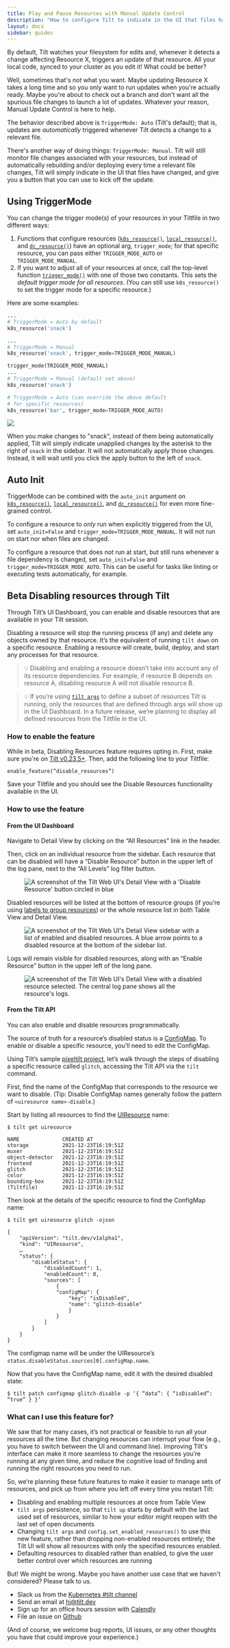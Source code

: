```yaml
---
title: Play and Pause Resources with Manual Update Control
description: "How to configure Tilt to indicate in the UI that files have changed, and give you a button that you can use to kick off the update."
layout: docs
sidebar: guides
---
```


By default, Tilt watches your filesystem for edits and, whenever it detects a change affecting Resource X, triggers an update of that resource. All your local code, synced to your cluster as you edit it! What could be better?

Well, sometimes that's _not_ what you want. Maybe updating Resource X takes a long time and so you only want to run updates when you're actually ready. Maybe you're about to check out a branch and don't want all the spurious file changes to launch a lot of updates. Whatever your reason, Manual Update Control is here to help.

The behavior described above is `TriggerMode: Auto` (Tilt's default); that is, updates are _automatically_ triggered whenever Tilt detects a change to a relevant file.

There's another way of doing things: `TriggerMode: Manual`. Tilt will still monitor file changes associated with your resources, but instead of automatically rebuilding and/or deploying every time a relevant file changes, Tilt will simply indicate in the UI that files have changed, and give you a button that you can use to kick off the update.

## Using TriggerMode
You can change the trigger mode(s) of your resources in your Tiltfile in two different ways:

1. Functions that configure resources ([`k8s_resource()`](/api.html#api.k8s_resource), [`local_resource()`](/api.html#api.local_resource), and [`dc_resource()`](/api.html#api.dc_resource)) have an optional arg, `trigger_mode`; for that specific resource, you can pass either `TRIGGER_MODE_AUTO` or `TRIGGER_MODE_MANUAL`.
2. If you want to adjust all of your resources at once, call the top-level function [`trigger_mode()`](/api.html#api.trigger_mode) with one of those two constants. This sets the _default trigger mode for all resources_. (You can still use `k8s_resource()` to set the trigger mode for a specific resource.)

Here are some examples:
```python
...
# TriggerMode = Auto by default
k8s_resource('snack')
```

```python
...
# TriggerMode = Manual
k8s_resource('snack', trigger_mode=TRIGGER_MODE_MANUAL)
```

```python
trigger_mode(TRIGGER_MODE_MANUAL)
...
# TriggerMode = Manual (default set above)
k8s_resource('snack')

# TriggerMode = Auto (can override the above default
# for specific resources)
k8s_resource('bar', trigger_mode=TRIGGER_MODE_AUTO)
```

<div class="block u-margin1_5">
 <img src="assets/img/update-control.gif">
</div>

When you make changes to "snack", instead of them being automatically applied, Tilt will simply indicate unapplied changes by the asterisk to the right of `snack` in the sidebar. It will not automatically apply those changes. Instead, it will wait until you click the apply button to the left of `snack`.

## Auto Init
TriggerMode can be combined with the `auto_init` argument on [`k8s_resource()`](/api.html#api.k8s_resource), [`local_resource()`](/api.html#api.local_resource), and [`dc_resource()`](/api.html#api.dc_resource) for even more fine-grained control.

To configure a resource to _only_ run when explicitly triggered from the UI, set `auto_init=False` and `trigger_mode=TRIGGER_MODE_MANUAL`. It will not run on start nor when files are changed.

To configure a resource that does _not_ run at start, but still runs whenever a file dependency is changed,
set `auto_init=False` and `trigger_mode=TRIGGER_MODE_AUTO`. This can be useful for tasks like linting or
executing tests automatically, for example.

## <span class="pill-tag">Beta</span> Disabling resources through Tilt

Through Tilt’s UI Dashboard, you can enable and disable resources that are available in your Tilt session.

Disabling a resource will stop the running process (if any) and delete any objects owned by that resource. It’s the equivalent of running `tilt down` on a specific resource. Enabling a resource will create, build, deploy, and start any processes for that resource.

> 💡 Disabling and enabling a resource doesn’t take into account any of its resource dependencies. For example, if resource B depends on resource A, disabling resource A will not disable resource B.

> 💡 If you’re using [`tilt args`](tiltfile_config.html) to define a subset of resources Tilt is running, only the resources that are defined through args will show up in the UI Dashboard. In a future release, we’re planning to display all defined resources from the Tiltfile in the UI.

### How to enable the feature
While in beta, Disabling Resources feature requires opting in. First, make sure you're on [Tilt v0.23.5+](https://github.com/tilt-dev/tilt/releases). Then, add the following line to your Tiltfile:

```
enable_feature(“disable_resources”)
```

Save your Tiltfile and you should see the Disable Resources functionality available in the UI.
### How to use the feature

#### From the UI Dashboard
Navigate to Detail View by clicking on the “All Resources” link in the header.

Then, click on an individual resource from the sidebar. Each resource that can be disabled will have a “Disable Resource” button in the upper left of the log pane, next to the “All Levels” log filter button.

<figure>
  <img src="/assets/img/disable-resources-detail-button.png" alt="A screenshot of the Tilt Web UI's Detail View with a 'Disable Resource' button circled in blue">
</figure>

Disabled resources will be listed at the bottom of resource groups (if you’re using [labels to group resources](tiltfile_concepts.html#resource-groups)) or the whole resource list in both Table View and Detail View.

<figure>
  <img src="/assets/img/disable-resources-detail-sidebar.png" alt="A screenshot of the Tilt Web UI's Detail View sidebar with a list of enabled and disabled resources. A blue arrow points to a disabled resource at the bottom of the sidebar list.">
</figure>

Logs will remain visible for disabled resources, along with an “Enable Resource” button in the upper left of the long pane.

<figure>
  <img src="/assets/img/disable-resources-detail-view.png" alt="A screenshot of the Tilt Web UI's Detail View with a disabled resource selected. The central log pane shows all the resource's logs.">
</figure>

#### From the Tilt API
You can also enable and disable resources programmatically.

The source of truth for a resource’s disabled status is a [ConfigMap](https://api.tilt.dev/core/config-map-v1alpha1.html). To enable or disable a specific resource, you’ll need to edit the ConfigMap.

Using Tilt’s sample [pixeltilt project](https://github.com/tilt-dev/pixeltilt/), let’s walk through the steps of disabling a specific resource called `glitch`, accessing the Tilt API via the `tilt` command.

First, find the name of the ConfigMap that corresponds to the resource we want to disable. (Tip: Disable ConfigMap names generally follow the pattern of `<uiresource name>-disable`.)

Start by listing all resources to find the [UIResource](https://api.tilt.dev/interface/ui-resource-v1alpha1.html) name:
```shell
$ tilt get uiresource

NAME              CREATED AT
storage           2021-12-23T16:19:51Z
muxer             2021-12-23T16:19:51Z
object-detector   2021-12-23T16:19:51Z
frontend          2021-12-23T16:19:51Z
glitch            2021-12-23T16:19:51Z
color             2021-12-23T16:19:51Z
bounding-box      2021-12-23T16:19:51Z
(Tiltfile)        2021-12-23T16:19:51Z
```

Then look at the details of the specific resource to find the ConfigMap name:
``` shell
$ tilt get uiresource glitch -ojson

{
    "apiVersion": "tilt.dev/v1alpha1",
    "kind": "UIResource",
    …
    "status": {
        "disableStatus": {
            "disabledCount": 1,
            "enabledCount": 0,
            "sources": [
                {
                "configMap": {
                    "key": "isDisabled",
                    "name": "glitch-disable"
                    }
                }
            ]
        }
    }
}
```
The configmap name will be under the UIResource’s `status.disableStatus.sources[0].configMap.name`.

Now that you have the ConfigMap name, edit it with the desired disabled state:

```shell
$ tilt patch configmap glitch-disable -p ‘{ “data”: { “isDisabled”: “true” } }’
```

### What can I use this feature for? 
We saw that for many cases, it’s not practical or feasible to run all your resources all the time. But changing resources can interrupt your flow (e.g., you have to switch between the UI and command line). Improving Tilt's interface can make it more seamless to change the resources you’re running at any given time, and reduce the cognitive load of finding and running the right resources you need to run.

So, we’re planning these future features to make it easier to manage sets of resources, and pick up from where you left off every time you restart Tilt:
- Disabling and enabling multiple resources at once from Table View
- `tilt args` persistence, so that `tilt up` starts by default with the last used set of resources, similar to how your editor might reopen with the last set of open documents
- Changing `tilt args` and `config.set_enabled_resources()` to use this new feature, rather than dropping non-enabled resources entirely; the Tilt UI will show all resources with only the specified resources enabled.
- Defaulting resources to disabled rather than enabled, to give the user better control over which resources are running

But! We might be wrong. Maybe you have another use case that we haven't considered? Please talk to us.
* Slack us from the [Kubernetes #tilt channel](http://slack.k8s.io)
* Send an email at [hi@tilt.dev](mailto:hi@tilt.dev)
* Sign up for an office hours session with [Calendly](https://calendly.com/han-yu/user-research)
* File an issue on [Github](https://github.com/tilt-dev/tilt/issues)

(And of course, we welcome bug reports, UI issues, or any other thoughts you have that could improve your experience.)
